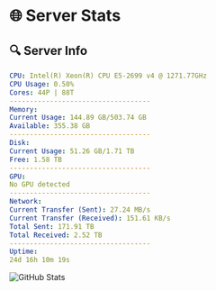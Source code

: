 # 🌐 Server Stats
## 🔍 Server Info
```yaml
CPU: Intel(R) Xeon(R) CPU E5-2699 v4 @ 1271.77GHz
CPU Usage: 0.50%
Cores: 44P | 88T
-----------------------------------
Memory:
Current Usage: 144.89 GB/503.74 GB
Available: 355.38 GB
-----------------------------------
Disk:
Current Usage: 51.26 GB/1.71 TB
Free: 1.58 TB
-----------------------------------
GPU:
No GPU detected
-----------------------------------
Network:
Current Transfer (Sent): 27.24 MB/s
Current Transfer (Received): 151.61 KB/s
Total Sent: 171.91 TB
Total Received: 2.52 TB
-----------------------------------
Uptime:
24d 16h 10m 19s
```
![GitHub Stats](https://img.shields.io/badge/Updated-2025-03-04_14:53:37-blue)